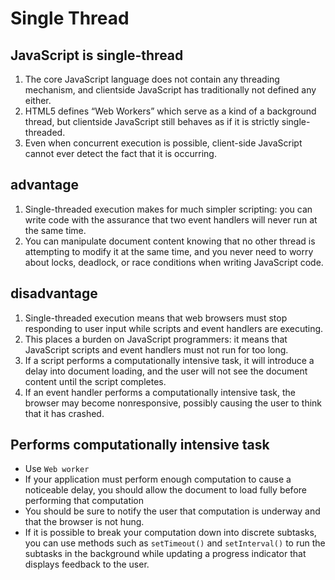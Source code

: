 # Single Thread


## JavaScript is single-thread
1. The core JavaScript language does not contain any threading mechanism, and
clientside JavaScript has traditionally not defined any either.
2. HTML5 defines “Web Workers” which serve as a kind of a background thread, but
 clientside JavaScript still behaves as if it is strictly single-threaded.
3. Even when concurrent execution is possible, client-side JavaScript cannot
ever detect the fact that it is occurring.


## advantage
1. Single-threaded execution makes for much simpler scripting: you can write
code with the assurance that two event handlers will never run at the same time.
2. You can manipulate document content knowing that no other thread is
attempting to modify it at the same time, and you never need to worry about
locks, deadlock, or race conditions when writing JavaScript code.


## disadvantage
1. Single-threaded execution means that web browsers must stop responding to
user input while scripts and event handlers are executing.
2. This places a burden on JavaScript programmers: it means that JavaScript
scripts and event handlers must not run for too long.
3. If a script performs a computationally intensive task, it will introduce a
delay into document loading, and the user will not see the document content
until the script completes.
4. If an event handler performs a computationally intensive task, the browser
may become nonresponsive, possibly causing the user to think that it has crashed.


## Performs computationally intensive task
* Use `Web worker`
* If your application must perform enough computation to cause a noticeable
delay, you should allow the document to load fully before performing that
computation
* You should be sure to notify the user that computation is underway and that
the browser is not hung.
* If it is possible to break your computation down into discrete subtasks, you
can use methods such as `setTimeout()` and `setInterval()` to run the subtasks
in the background while updating a progress indicator that displays feedback to
the user.

